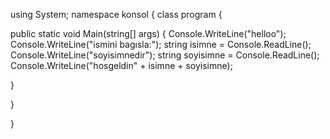 using System;
namespace konsol
{
class program
{

public static void Main(string[] args)
{
Console.WriteLine("helloo");
Console.WriteLine("ismini bagısla:");
string isimne = Console.ReadLine();
Console.WriteLine("soyisimnedir");
string soyisimne = Console.ReadLine();
Console.WriteLine("hosgeldin" + isimne + soyisimne);





}




}








}
